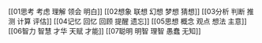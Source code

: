[[01思考 考虑 理解 领会 明白]]
[[02想象 联想 幻想 梦想 猜想]]
[[03分析 判断 推测 计算 评估]]
[[04记忆 回忆 回顾 提醒 遗忘]]
[[05思想 概念 观点 想法 主意]]
[[06智力 智慧 才华 天赋 才能]]
[[07聪明 明智 理智 愚蠢 无知]]